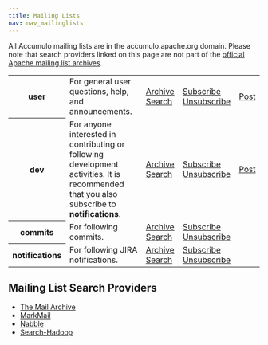 ```yaml
---
title: Mailing Lists
nav: nav_mailinglists
---
```


All Accumulo mailing lists are in the accumulo.apache.org domain. Please note
that search providers linked on this page are not part of the [official Apache
mailing list archives][5].

<table class="table">

<tr>
<th>user</th>
<td>For general user questions, help, and announcements.</td>
<td><a href="https://mail-archives.apache.org/mod_mbox/accumulo-user" class="btn btn-primary btn-xs"><span class="glyphicon glyphicon-book"></span> Archive</a> <a href="https://www.mail-archive.com/user@accumulo.apache.org/" class="btn btn-info btn-xs"><span class="glyphicon glyphicon-search"></span> Search</a></td>
<td><a href="mailto:user-subscribe@accumulo.apache.org" class="btn btn-success btn-xs"><span class="glyphicon glyphicon-plus"></span> Subscribe</a> <a href="mailto:user-unsubscribe@accumulo.apache.org" class="btn btn-danger btn-xs"><span class="glyphicon glyphicon-remove"></span> Unsubscribe</a></td>
<td><a href="mailto:user@accumulo.apache.org" class="btn btn-warning btn-xs"><span class="glyphicon glyphicon-envelope"></span> Post</a></td>
</tr>

<tr>
<th>dev</th>
<td>For anyone interested in contributing or following development activities.
It is recommended that you also subscribe to <b>notifications</b>.</td>
<td><a href="https://mail-archives.apache.org/mod_mbox/accumulo-dev" class="btn btn-primary btn-xs"><span class="glyphicon glyphicon-book"></span> Archive</a> <a href="https://www.mail-archive.com/dev@accumulo.apache.org/" class="btn btn-info btn-xs"><span class="glyphicon glyphicon-search"></span> Search</a></td>
<td><a href="mailto:dev-subscribe@accumulo.apache.org" class="btn btn-success btn-xs"><span class="glyphicon glyphicon-plus"></span> Subscribe</a> <a href="mailto:dev-unsubscribe@accumulo.apache.org" class="btn btn-danger btn-xs"><span class="glyphicon glyphicon-remove"></span> Unsubscribe</a></td>
<td><a href="mailto:dev@accumulo.apache.org" class="btn btn-warning btn-xs"><span class="glyphicon glyphicon-envelope"></span> Post</a></td>
</tr>

<tr>
<th>commits</th>
<td>For following commits.</td>
<td><a href="https://mail-archives.apache.org/mod_mbox/accumulo-commits" class="btn btn-primary btn-xs"><span class="glyphicon glyphicon-book"></span> Archive</a> <a href="https://www.mail-archive.com/commits@accumulo.apache.org/" class="btn btn-info btn-xs"><span class="glyphicon glyphicon-search"></span> Search</a></td>
<td><a href="mailto:commits-subscribe@accumulo.apache.org" class="btn btn-success btn-xs"><span class="glyphicon glyphicon-plus"></span> Subscribe</a> <a href="mailto:commits-unsubscribe@accumulo.apache.org" class="btn btn-danger btn-xs"><span class="glyphicon glyphicon-remove"></span> Unsubscribe</a></td>
<td></td>
</tr>

<tr>
<th>notifications</th>
<td>For following JIRA notifications.</td>
<td><a href="https://mail-archives.apache.org/mod_mbox/accumulo-notifications" class="btn btn-primary btn-xs"><span class="glyphicon glyphicon-book"></span> Archive</a> <a href="https://www.mail-archive.com/notifications@accumulo.apache.org/" class="btn btn-info btn-xs"><span class="glyphicon glyphicon-search"></span> Search</a></td>
<td><a href="mailto:notifications-subscribe@accumulo.apache.org" class="btn btn-success btn-xs"><span class="glyphicon glyphicon-plus"></span> Subscribe</a> <a href="mailto:notifications-unsubscribe@accumulo.apache.org" class="btn btn-danger btn-xs"><span class="glyphicon glyphicon-remove"></span> Unsubscribe</a></td>
<td></td>
</tr>

</table>

## Mailing List Search Providers

* [The Mail Archive][1]
* [MarkMail][2]
* [Nabble][3]
* [Search-Hadoop][4]

[1]: https://www.mail-archive.com/search?l=all&q=accumulo
[2]: http://accumulo.markmail.org
[3]: http://apache-accumulo.1065345.n5.nabble.com
[4]: http://search-hadoop.com/Accumulo
[5]: https://mail-archives.apache.org/mod_mbox
